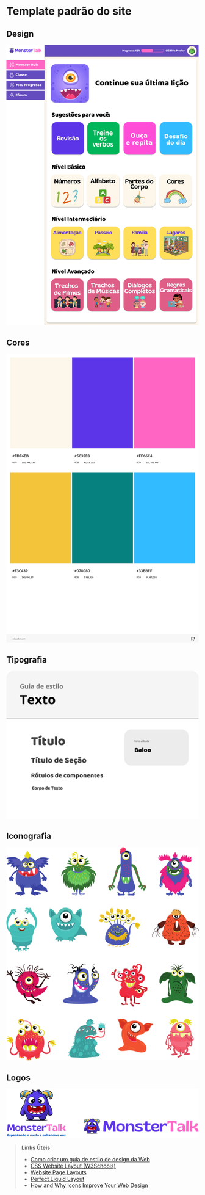 # Template padrão do site

## Design
![Homepage](./template-site/homepage.png)



## Cores

![Paleta de cores](./img/Paleta%20de%20cores.png)


## Tipografia

![Fontes do site](./template-site/fontes.png)


## Iconografia

![Icons](./template-site/icons.png)

## Logos

![logos](./template-site/logos.png)


> **Links Úteis**:
>
> -  [Como criar um guia de estilo de design da Web](https://edrodrigues.com.br/blog/como-criar-um-guia-de-estilo-de-design-da-web/#)
> - [CSS Website Layout (W3Schools)](https://www.w3schools.com/css/css_website_layout.asp)
> - [Website Page Layouts](http://www.cellbiol.com/bioinformatics_web_development/chapter-3-your-first-web-page-learning-html-and-css/website-page-layouts/)
> - [Perfect Liquid Layout](https://matthewjamestaylor.com/perfect-liquid-layouts)
> - [How and Why Icons Improve Your Web Design](https://usabilla.com/blog/how-and-why-icons-improve-you-web-design/)

